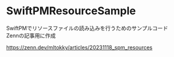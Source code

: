 # SwiftPMResourceSample

SwiftPMでリソースファイルの読み込みを行うためのサンプルコード  
Zennの記事用に作成

https://zenn.dev/mltokky/articles/20231118_spm_resources

